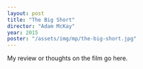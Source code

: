 ```yaml
---
layout: post
title: "The Big Short"
director: "Adam McKay"
year: 2015
poster: "/assets/img/mp/the-big-short.jpg"
---
```


My review or thoughts on the film go here.
